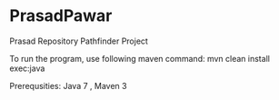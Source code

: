 # PrasadPawar
Prasad Repository Pathfinder Project

To run the program, use following maven command:
mvn clean install exec:java

Prerequsities: Java 7 , Maven 3
